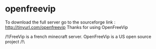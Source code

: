 # openfreevip
To download the full server go to the sourceforge link : http://tinyurl.com/openfreevip
Thanks for using OpenFreeVip

/!\FreeVip is a french minecraft server. OpenFreeVip is a US open source project /!\
